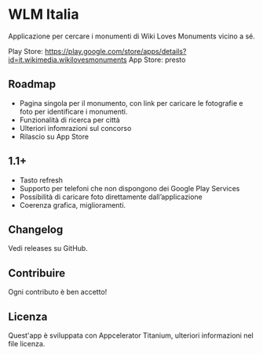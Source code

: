 # WLM Italia
Applicazione per cercare i monumenti di Wiki Loves Monuments vicino a sé.

Play Store: https://play.google.com/store/apps/details?id=it.wikimedia.wikilovesmonuments
App Store: presto
## Roadmap
* Pagina singola per il monumento, con link per caricare le fotografie e foto per identificare i monumenti.
* Funzionalità di ricerca per città
* Ulteriori infomrazioni sul concorso
* Rilascio su App Store
## 1.1+
* Tasto refresh
* Supporto per telefoni che non dispongono dei Google Play Services
* Possibilità di caricare foto direttamente dall’applicazione
* Coerenza grafica, miglioramenti.

## Changelog
Vedi releases su GitHub.

## Contribuire
Ogni contributo è ben accetto!

## Licenza
Quest'app è sviluppata con Appcelerator Titanium, ulteriori informazioni nel file licenza.
